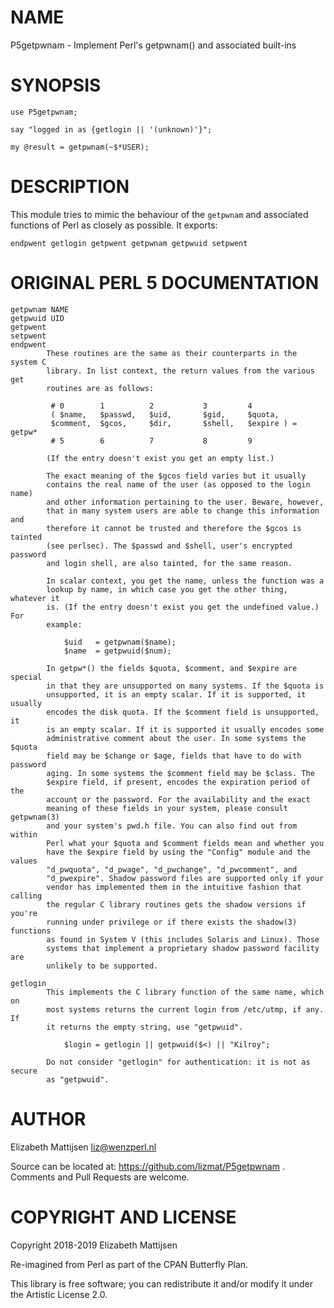 NAME
====

P5getpwnam - Implement Perl's getpwnam() and associated built-ins

SYNOPSIS
========

    use P5getpwnam;

    say "logged in as {getlogin || '(unknown)'}";

    my @result = getpwnam(~$*USER);

DESCRIPTION
===========

This module tries to mimic the behaviour of the `getpwnam` and associated functions of Perl as closely as possible. It exports:

    endpwent getlogin getpwent getpwnam getpwuid setpwent

ORIGINAL PERL 5 DOCUMENTATION
=============================

    getpwnam NAME
    getpwuid UID
    getpwent
    setpwent
    endpwent
            These routines are the same as their counterparts in the system C
            library. In list context, the return values from the various get
            routines are as follows:

             # 0        1          2           3         4
             ( $name,   $passwd,   $uid,       $gid,     $quota,
             $comment,  $gcos,     $dir,       $shell,   $expire ) = getpw*
             # 5        6          7           8         9

            (If the entry doesn't exist you get an empty list.)

            The exact meaning of the $gcos field varies but it usually
            contains the real name of the user (as opposed to the login name)
            and other information pertaining to the user. Beware, however,
            that in many system users are able to change this information and
            therefore it cannot be trusted and therefore the $gcos is tainted
            (see perlsec). The $passwd and $shell, user's encrypted password
            and login shell, are also tainted, for the same reason.

            In scalar context, you get the name, unless the function was a
            lookup by name, in which case you get the other thing, whatever it
            is. (If the entry doesn't exist you get the undefined value.) For
            example:

                $uid   = getpwnam($name);
                $name  = getpwuid($num);

            In getpw*() the fields $quota, $comment, and $expire are special
            in that they are unsupported on many systems. If the $quota is
            unsupported, it is an empty scalar. If it is supported, it usually
            encodes the disk quota. If the $comment field is unsupported, it
            is an empty scalar. If it is supported it usually encodes some
            administrative comment about the user. In some systems the $quota
            field may be $change or $age, fields that have to do with password
            aging. In some systems the $comment field may be $class. The
            $expire field, if present, encodes the expiration period of the
            account or the password. For the availability and the exact
            meaning of these fields in your system, please consult getpwnam(3)
            and your system's pwd.h file. You can also find out from within
            Perl what your $quota and $comment fields mean and whether you
            have the $expire field by using the "Config" module and the values
            "d_pwquota", "d_pwage", "d_pwchange", "d_pwcomment", and
            "d_pwexpire". Shadow password files are supported only if your
            vendor has implemented them in the intuitive fashion that calling
            the regular C library routines gets the shadow versions if you're
            running under privilege or if there exists the shadow(3) functions
            as found in System V (this includes Solaris and Linux). Those
            systems that implement a proprietary shadow password facility are
            unlikely to be supported.

    getlogin
            This implements the C library function of the same name, which on
            most systems returns the current login from /etc/utmp, if any. If
            it returns the empty string, use "getpwuid".

                $login = getlogin || getpwuid($<) || "Kilroy";

            Do not consider "getlogin" for authentication: it is not as secure
            as "getpwuid".

AUTHOR
======

Elizabeth Mattijsen <liz@wenzperl.nl>

Source can be located at: https://github.com/lizmat/P5getpwnam . Comments and Pull Requests are welcome.

COPYRIGHT AND LICENSE
=====================

Copyright 2018-2019 Elizabeth Mattijsen

Re-imagined from Perl as part of the CPAN Butterfly Plan.

This library is free software; you can redistribute it and/or modify it under the Artistic License 2.0.


